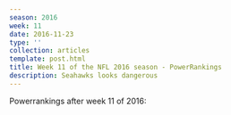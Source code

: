 ```yaml
---
season: 2016
week: 11
date: 2016-11-23
type: ''
collection: articles
template: post.html
title: Week 11 of the NFL 2016 season - PowerRankings
description: Seahawks looks dangerous
---
```


Powerrankings after week 11 of 2016:

